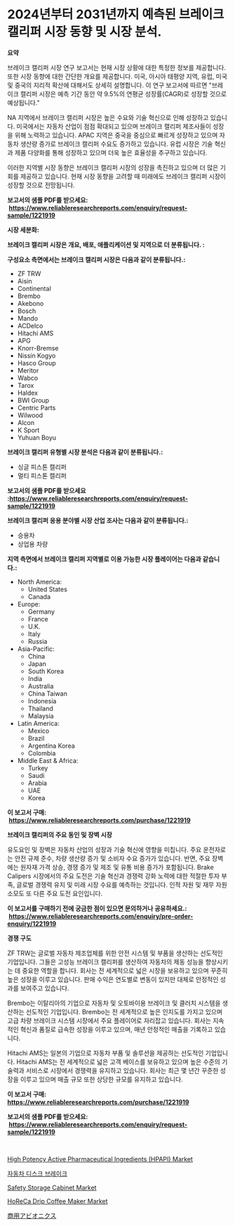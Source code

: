 <p><h1>2024년부터 2031년까지 예측된 브레이크 캘리퍼 시장 동향 및 시장 분석.</h1></p><p><strong>요약</strong></p>
<p><p>브레이크 캘리퍼 시장 연구 보고서는 현재 시장 상황에 대한 특정한 정보를 제공합니다. 또한 시장 동향에 대한 간단한 개요를 제공합니다. 미국, 아시아 태평양 지역, 유럽, 미국 및 중국의 지리적 확산에 대해서도 상세히 설명합니다. 이 연구 보고서에 따르면 "브레이크 캘리퍼 시장은 예측 기간 동안 약 9.5%의 연평균 성장률(CAGR)로 성장할 것으로 예상됩니다."</p><p>NA 지역에서 브레이크 캘리퍼 시장은 높은 수요와 기술 혁신으로 인해 성장하고 있습니다. 미국에서는 자동차 산업이 점점 확대되고 있으며 브레이크 캘리퍼 제조사들이 성장을 위해 노력하고 있습니다. APAC 지역은 중국을 중심으로 빠르게 성장하고 있으며 자동차 생산량 증가로 브레이크 캘리퍼 수요도 증가하고 있습니다. 유럽 시장은 기술 혁신과 제품 다양화를 통해 성장하고 있으며 더욱 높은 효율성을 추구하고 있습니다.</p><p>이러한 지역별 시장 동향은 브레이크 캘리퍼 시장의 성장을 촉진하고 있으며 더 많은 기회를 제공하고 있습니다. 현재 시장 동향을 고려할 때 미래에도 브레이크 캘리퍼 시장이 성장할 것으로 전망됩니다.</p></p>
<p><strong>보고서의 샘플 PDF를 받으세요: &nbsp;<a href="https://www.reliableresearchreports.com/enquiry/request-sample/1221919">https://www.reliableresearchreports.com/enquiry/request-sample/1221919</a></strong></p>
<p><strong>시장 세분화:</strong></p>
<p><strong> 브레이크 캘리퍼 시장은 개요, 배포, 애플리케이션 및 지역으로 더 분류됩니다. :</strong></p>
<p><strong>구성요소 측면에서는 브레이크 캘리퍼 시장은 다음과 같이 분류됩니다.:</strong></p>
<p><ul><li>ZF TRW</li><li>Aisin</li><li>Continental</li><li>Brembo</li><li>Akebono</li><li>Bosch</li><li>Mando</li><li>ACDelco</li><li>Hitachi AMS</li><li>APG</li><li>Knorr-Bremse</li><li>Nissin Kogyo</li><li>Hasco Group</li><li>Meritor</li><li>Wabco</li><li>Tarox</li><li>Haldex</li><li>BWI Group</li><li>Centric Parts</li><li>Wilwood</li><li>Alcon</li><li>K Sport</li><li>Yuhuan Boyu</li></ul></p>
<p><strong> 브레이크 캘리퍼 유형별 시장 분석은 다음과 같이 분류됩니다.:</strong></p>
<p><ul><li>싱글 피스톤 캘리퍼</li><li>멀티 피스톤 캘리퍼</li></ul></p>
<p><strong>보고서의 샘플 PDF를 받으세요 :<a href="https://www.reliableresearchreports.com/enquiry/request-sample/1221919">https://www.reliableresearchreports.com/enquiry/request-sample/1221919</a></strong></p>
<p><strong> 브레이크 캘리퍼 응용 분야별 시장 산업 조사는 다음과 같이 분류됩니다.:</strong></p>
<p><ul><li>승용차</li><li>상업용 차량</li></ul></p>
<p><strong>지역 측면에서 브레이크 캘리퍼 지역별로 이용 가능한 시장 플레이어는 다음과 같습니다.:</strong></p>
<p><ul>
    <li>
        North America:
        <ul>
            <li>United States</li>
            <li>Canada</li>
        </ul>
    </li>
    <li>
        Europe:
        <ul>
            <li>Germany</li>
            <li>France</li>
            <li>U.K.</li>
            <li>Italy</li>
            <li>Russia</li>
        </ul>
    </li>
    <li>
        Asia-Pacific:
        <ul>
            <li>China</li>
            <li>Japan</li>
            <li>South Korea</li>
            <li>India</li>
            <li>Australia</li>
            <li>China Taiwan</li>
            <li>Indonesia</li>
            <li>Thailand</li>
            <li>Malaysia</li>
        </ul>
    </li>
    <li>
        Latin America:
        <ul>
            <li>Mexico</li>
            <li>Brazil</li>
            <li>Argentina Korea</li>
            <li>Colombia</li>
        </ul>
    </li>
    <li>
        Middle East & Africa:
        <ul>
            <li>Turkey</li>
            <li>Saudi</li>
            <li>Arabia</li>
            <li>UAE</li>
            <li>Korea</li>
        </ul>
    </li>
    </ul></p>
<p><strong>이 보고서 구매: &nbsp;<a href="https://www.reliableresearchreports.com/purchase/1221919">https://www.reliableresearchreports.com/purchase/1221919</a></strong></p>
<p><strong>브레이크 캘리퍼의 주요 동인 및 장벽 시장</strong></p>
<p><p>유도요인 및 장벽은 자동차 산업의 성장과 기술 혁신에 영향을 미칩니다. 주요 운전자로는 안전 규제 준수, 차량 생산량 증가 및 소비자 수요 증가가 있습니다. 반면, 주요 장벽에는 원자재 가격 상승, 경쟁 증가 및 제조 및 유통 비용 증가가 포함됩니다.  Brake Calipers 시장에서의 주요 도전은 기술 혁신과 경쟁력 강화 노력에 대한 적절한 투자 부족, 글로벌 경쟁력 유지 및 미래 시장 수요를 예측하는 것입니다. 인적 자원 및 재무 자원 소모도 또 다른 주요 도전 요인입니다.</p></p>
<p><strong>이 보고서를 구매하기 전에 궁금한 점이 있으면 문의하거나 공유하세요.: &nbsp;<a href="https://www.reliableresearchreports.com/enquiry/pre-order-enquiry/1221919">https://www.reliableresearchreports.com/enquiry/pre-order-enquiry/1221919</a></strong></p>
<p><strong>경쟁 구도</strong></p>
<p><p>ZF TRW는 글로벌 자동차 제조업체를 위한 안전 시스템 및 부품을 생산하는 선도적인 기업입니다. 그들은 고성능 브레이크 캘리퍼를 생산하여 자동차의 제동 성능을 향상시키는 데 중요한 역할을 합니다. 회사는 전 세계적으로 넓은 시장을 보유하고 있으며 꾸준히 높은 성장을 이루고 있습니다. 판매 수익은 연도별로 변동이 있지만 대체로 안정적인 성과를 보여주고 있습니다.</p><p>Brembo는 이탈리아의 기업으로 자동차 및 오토바이용 브레이크 및 클러치 시스템을 생산하는 선도적인 기업입니다. Brembo는 전 세계적으로 높은 인지도를 가지고 있으며 고급 차량 브레이크 시스템 시장에서 주요 플레이어로 자리잡고 있습니다. 회사는 지속적인 혁신과 품질로 급속한 성장을 이루고 있으며, 매년 안정적인 매출을 기록하고 있습니다.</p><p>Hitachi AMS는 일본의 기업으로 자동차 부품 및 솔루션을 제공하는 선도적인 기업입니다. Hitachi AMS는 전 세계적으로 넓은 고객 베이스를 보유하고 있으며 높은 수준의 기술력과 서비스로 시장에서 경쟁력을 유지하고 있습니다. 회사는 최근 몇 년간 꾸준한 성장을 이루고 있으며 매출 규모 또한 상당한 규모를 유지하고 있습니다.</p></p>
<p><strong>이 보고서 구매: &nbsp; <a href="https://www.reliableresearchreports.com/purchase/1221919">https://www.reliableresearchreports.com/purchase/1221919</a></strong></p>
<p><strong>보고서의 샘플 PDF를 받으세요: &nbsp;<a href="https://www.reliableresearchreports.com/enquiry/request-sample/1221919">https://www.reliableresearchreports.com/enquiry/request-sample/1221919</a></strong><strong></strong></p>
<p>&nbsp;</p>
<p><p><a href="https://view.publitas.com/reportprime-1/high-potency-active-pharmaceutical-ingredients-hpapi-market-size-growing-and-forecasted-for-period-from-2023-2030-and-provides-complete-market-analysis-of-this-market/">High Potency Active Pharmaceutical Ingredients (HPAPI) Market</a></p><p><a href="https://github.com/vsr06p4p49/Market-Research-Report-List-1/blob/main/8855559188759.md">자동차 디스크 브레이크</a></p><p><a href="https://simplistic-meeting-7ee.notion.site/Safety-Storage-Cabinet-Market-Size-and-Growth-Market-Segmentation-Regional-and-Country-Breakdowns--73d7f026df1649b4929d1072dd978f6b">Safety Storage Cabinet Market</a></p><p><a href="https://view.publitas.com/reportprime-1/horeca-drip-coffee-maker-market-insights-market-players-and-forecast-till-2030/">HoReCa Drip Coffee Maker Market</a></p><p><a href="https://medium.com/@ashman753/%E5%95%86%E6%A5%AD%E8%88%AA%E7%A9%BA%E9%9B%BB%E5%AD%90%E5%B8%82%E5%A0%B4-%E7%AB%B6%E4%BA%89%E5%88%86%E6%9E%90-%E5%B8%82%E5%A0%B4%E5%8B%95%E5%90%91-%E3%81%8A%E3%82%88%E3%81%B32031%E5%B9%B4%E3%81%BE%E3%81%A7%E3%81%AE%E4%BA%88%E6%B8%AC-6d71d1428f62">商用アビオニクス</a></p></p>